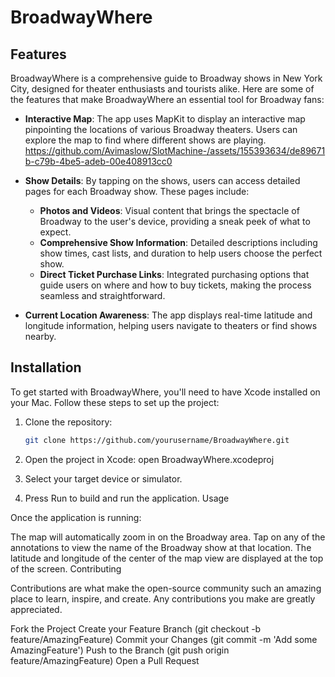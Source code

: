 # BroadwayWhere
## Features

BroadwayWhere is a comprehensive guide to Broadway shows in New York City, designed for theater enthusiasts and tourists alike. Here are some of the features that make BroadwayWhere an essential tool for Broadway fans:

- **Interactive Map**: The app uses MapKit to display an interactive map pinpointing the locations of various Broadway theaters. Users can explore the map to find where different shows are playing.
https://github.com/Avimaslow/SlotMachine-/assets/155393634/de89671b-c79b-4be5-adeb-00e408913cc0
- **Show Details**: By tapping on the shows, users can access detailed pages for each Broadway show. These pages include:
  - **Photos and Videos**: Visual content that brings the spectacle of Broadway to the user's device, providing a sneak peek of what to expect.
  - **Comprehensive Show Information**: Detailed descriptions including show times, cast lists, and duration to help users choose the perfect show.
  - **Direct Ticket Purchase Links**: Integrated purchasing options that guide users on where and how to buy tickets, making the process seamless and straightforward.

- **Current Location Awareness**: The app displays real-time latitude and longitude information, helping users navigate to theaters or find shows nearby.

## Installation

To get started with BroadwayWhere, you'll need to have Xcode installed on your Mac. Follow these steps to set up the project:

1. Clone the repository:
   ```bash
   git clone https://github.com/yourusername/BroadwayWhere.git
2. Open the project in Xcode:
open BroadwayWhere.xcodeproj

3. Select your target device or simulator.
4. Press Run to build and run the application.
   Usage

Once the application is running:

The map will automatically zoom in on the Broadway area.
Tap on any of the annotations to view the name of the Broadway show at that location.
The latitude and longitude of the center of the map view are displayed at the top of the screen.
Contributing

Contributions are what make the open-source community such an amazing place to learn, inspire, and create. Any contributions you make are greatly appreciated.

Fork the Project
Create your Feature Branch (git checkout -b feature/AmazingFeature)
Commit your Changes (git commit -m 'Add some AmazingFeature')
Push to the Branch (git push origin feature/AmazingFeature)
Open a Pull Request
